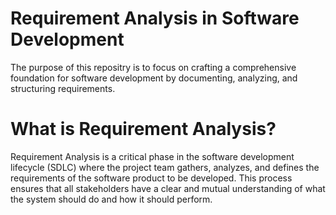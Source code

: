# Requirement Analysis in Software Development

The purpose of this repositry is to focus on crafting a comprehensive foundation for software development by documenting, analyzing, and structuring requirements.

# What is Requirement Analysis?

Requirement Analysis is a critical phase in the software development lifecycle (SDLC) where the project team gathers, analyzes, and defines the requirements of the software product to be developed. This process ensures that all stakeholders have a clear and mutual understanding of what the system should do and how it should perform.
